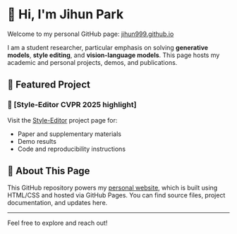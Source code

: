 # 👋 Hi, I'm Jihun Park

Welcome to my personal GitHub page: [jihun999.github.io](https://jihun999.github.io/)

I am a student researcher, particular emphasis on solving **generative models**, **style editing**, and **vision-language models**. This page hosts my academic and personal projects, demos, and publications.

## 🧠 Featured Project

### 🎨 [Style-Editor CVPR 2025 highlight]

Visit the [Style-Editor](https://jihun999.github.io/projects/Style-Editor/) project page for:
- Paper and supplementary materials
- Demo results
- Code and reproducibility instructions

## 📌 About This Page

This GitHub repository powers my [personal website](https://jihun999.github.io/), which is built using HTML/CSS and hosted via GitHub Pages. You can find source files, project documentation, and updates here.

---

Feel free to explore and reach out!
